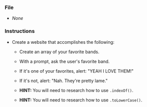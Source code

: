  ### File

* *None*

### Instructions

* Create a website that accomplishes the following:

  * Create an array of your favorite bands.

  * With a prompt, ask the user's favorite band.

  * If it's one of your favorites, alert: "YEAH I LOVE THEM!"

  * If it's not, alert: "Nah. They're pretty lame."

  * **HINT:**  You will need to research how to use `.indexOf()`.

  * **HINT:** You will need to research how to use `.toLowerCase()`.
